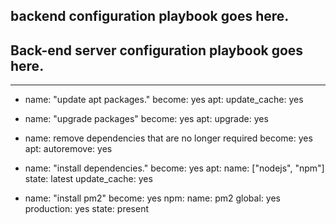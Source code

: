 ## backend configuration playbook goes here.
## Back-end server configuration playbook goes here.
---
- name: "update apt packages."
  become: yes
  apt:
    update_cache: yes

- name: "upgrade packages"
  become: yes
  apt:
    upgrade: yes

- name: remove dependencies that are no longer required
  become: yes
  apt:
    autoremove: yes

- name: "install dependencies."
  become: yes
  apt:
    name: ["nodejs", "npm"]
    state: latest
    update_cache: yes

- name: "install pm2"
  become: yes
  npm:
    name: pm2
    global: yes
    production: yes
    state: present



